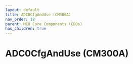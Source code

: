 ```yaml
---
layout: default
title: ADC0CfgAndUse (CM300A)
nav_order: 18
parent: MCU Core Components (CDDs)
has_children: true
---
```

# ADC0CfgAndUse (CM300A)
